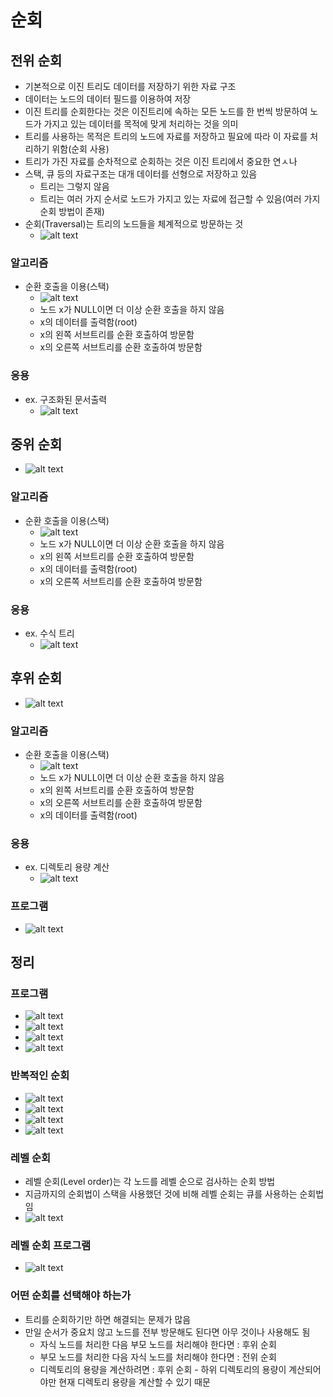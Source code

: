 # 순회

## 전위 순회

- 기본적으로 이진 트리도 데이터를 저장하기 위한 자료 구조
- 데이터는 노드의 데이터 필드를 이용하여 저장
- 이진 트리를 순회한다는 것은 이진트리에 속하는 모든 노드를 한 번씩 방문하여 노드가 가지고 있는 데이터를 목적에 맞게 처리하는 것을 의미
- 트리를 사용하는 목적은 트리의 노드에 자료를 저장하고 필요에 따라 이 자료를 처리하기 위함(순회 사용)
- 트리가 가진 자료를 순차적으로 순회하는 것은 이진 트리에서 중요한 연ㅅ나
- 스택, 큐 등의 자료구조는 대개 데이터를 선형으로 저장하고 있음
  - 트리는 그렇지 않음
  - 트리는 여러 가지 순서로 노드가 가지고 있는 자료에 접근할 수 있음(여러 가지 순회 방법이 존재)
- 순회(Traversal)는 트리의 노드들을 체계적으로 방문하는 것
  - ![alt text](image-24.png)

### 알고리즘

- 순환 호출을 이용(스택)
  - ![alt text](image-25.png)
  - 노드 x가 NULL이면 더 이상 순환 호출을 하지 않음
  - x의 데이터를 출력함(root)
  - x의 왼쪽 서브트리를 순환 호출하여 방문함
  - x의 오른쪽 서브트리를 순환 호출하여 방문함

### 응용

- ex. 구조화된 문서출력
  - ![alt text](image-26.png)

## 중위 순회

- ![alt text](image-27.png)

### 알고리즘

- 순환 호출을 이용(스택)
  - ![alt text](image-28.png)
  - 노드 x가 NULL이면 더 이상 순환 호출을 하지 않음
  - x의 왼쪽 서브트리를 순환 호출하여 방문함
  - x의 데이터를 출력함(root)
  - x의 오른쪽 서브트리를 순환 호출하여 방문함

### 응용

- ex. 수식 트리
  - ![alt text](image-29.png)

## 후위 순회

- ![alt text](image-30.png)

### 알고리즘

- 순환 호출을 이용(스택)
  - ![alt text](image-31.png)
  - 노드 x가 NULL이면 더 이상 순환 호출을 하지 않음
  - x의 왼쪽 서브트리를 순환 호출하여 방문함
  - x의 오른쪽 서브트리를 순환 호출하여 방문함
  - x의 데이터를 출력함(root)

### 응용

- ex. 디렉토리 용량 계산
  - ![alt text](image-32.png)

### 프로그램

- ![alt text](image-33.png)

## 정리

### 프로그램

- ![alt text](image-34.png)
- ![alt text](image-35.png)
- ![alt text](image-36.png)
- ![alt text](image-37.png)

### 반복적인 순회

- ![alt text](image-38.png)
- ![alt text](image-39.png)
- ![alt text](image-40.png)
- ![alt text](image-41.png)

### 레벨 순회

- 레벨 순회(Level order)는 각 노드를 레벨 순으로 검사하는 순회 방법
- 지금까지의 순회법이 스택을 사용했던 것에 비해 레벨 순회는 큐를 사용하는 순회법임
- ![alt text](image-42.png)

### 레벨 순회 프로그램

- ![alt text](image-43.png)

### 어떤 순회를 선택해야 하는가

- 트리를 순회하기만 하면 해결되는 문제가 많음
- 만일 순서가 중요치 않고 노드를 전부 방문해도 된다면 아무 것이나 사용해도 됨
  - 자식 노드를 처리한 다음 부모 노드를 처리해야 한다면 : 후위 순회
  - 부모 노드를 처리한 다음 자식 노드를 처리해야 한다면 : 전위 순회
  - 디렉토리의 용량을 계산하려면 : 후위 순회 - 하위 디렉토리의 용량이 계산되어야만 현재 디렉토리 용량을 계산할 수 있기 때문
